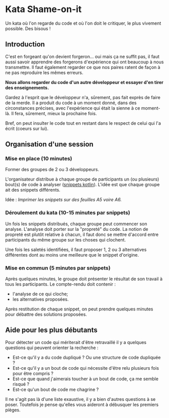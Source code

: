 # Kata Shame-on-it

Un kata où l'on regarde du code et où l'on doit le critiquer, le plus vivement possible.
Des bisous !

## Introduction

C'est en forgeant qu'on devient forgeron... oui mais ça ne suffit pas, il faut aussi savoir
apprendre des forgerons d'expérience qui ont beaucoup à nous transmettre. Il faut également regarder
ce que nos paires ratent de façon à ne pas reproduire les mêmes erreurs.

**Nous allons regarder du code d'un autre développeur et essayer d'en tirer des enseignements.**

Gardez à l'esprit que le développeur n'a, sûrement, pas fait exprès de faire de la merde. Il a
produit du code à un moment donné, dans des circonstances précises, avec l'expérience qui était la
sienne à ce moment-là. Il fera, sûrement, mieux la prochaine fois.

Bref, on peut insulter le code tout en restant dans le respect de celui qui l'a écrit (coeurs sur lui). 

## Organisation d'une session

### Mise en place (10 minutes)

Former des groupes de 2 ou 3 développeurs.

L'organisateur distribue à chaque groupe de participants un (ou plusieurs) bout(s) de code à
analyser ([snippets kotlin](/kotlin/snippets/)). L'idée est que chaque groupe ait des snippets
différents.

Idée : _Imprimer les snippets sur des feuilles A5 voire A6._

### Déroulement du kata (10-15 minutes par snippets)

Un fois les snippets distribués, chaque groupe peut commencer son analyse. L'analyse doit porter
sur la "propreté" du code. La notion de propreté est plutôt relative à chacun, il faut donc se
mettre d'accord entre participants du même groupe sur les choses qui clochent.

Une fois les saletés identifiées, il faut proposer 1, 2 ou 3 alternatives différentes dont au moins
une meilleure que le snippet d'origine.

### Mise en commun (5 minutes par snippets)

Après quelques minutes, le groupe doit présenter le résultat de son travail à tous les participants.
Le compte-rendu doit contenir :
- l'analyse de ce qui cloche;
- les alternatives proposées.

Après restitution de chaque snippet, on peut prendre quelques minutes pour débattre des solutions
proposées.

## Aide pour les plus débutants

Pour détecter un code qui mériterait d'être retravaillé il y a quelques questions qui peuvent
orienter la recherche :
- Est-ce qu'il y a du code dupliqué ? Ou une structure de code dupliquée ?
- Est-ce qu'il y a un bout de code qui nécessite d'être relu plusieurs fois pour être compris ?
- Est-ce que quand j'aimerais toucher à un bout de code, ça me semble risqué ?
- Est-ce qu'un bout de code me chagrine ?

Il ne s'agit pas là d'une liste exaustive, il y a bien d'autres questions à se poser. Toutefois
je pense qu'elles vous aideront à débusquer les premiers pièges.
